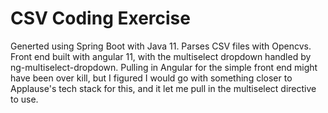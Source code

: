 # CSV Coding Exercise
Generted using Spring Boot with Java 11. Parses CSV files with Opencvs. Front end built with angular 11, with the multiselect dropdown handled by ng-multiselect-dropdown. Pulling in Angular for the simple front end might have been over kill, but I figured I would go with something closer to Applause's tech stack for this, and it let me pull in the multiselect directive to use.
